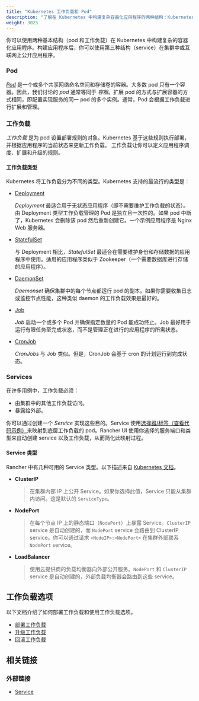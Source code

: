 ```yaml
---
title: "Kubernetes 工作负载和 Pod"
description: "了解在 Kubernetes 中构建复杂容器化应用程序的两种结构：Kubernetes 工作负载和 Pod"
weight: 3025
---
```


你可以使用两种基本结构（pod 和工作负载）在 Kubernetes 中构建复杂的容器化应用程序。构建应用程序后，你可以使用第三种结构（service）在集群中或互联网上公开应用程序。

### Pod

[_Pod_](https://kubernetes.io/docs/concepts/workloads/pods/pod-overview/) 是一个或多个共享网络命名空间和存储卷的容器。大多数 pod 只有一个容器。因此，我们讨论的 _pod_ 通常等同于 _容器_。扩展 pod 的方式与扩展容器的方式相同，即配置实现服务的同一 pod 的多个实例。通常，Pod 会根据工作负载进行扩展和管理。

### 工作负载

_工作负载_ 是为 pod 设置部署规则的对象。Kubernetes 基于这些规则执行部署，并根据应用程序的当前状态来更新工作负载。
工作负载让你可以定义应用程序调度、扩展和升级的规则。

#### 工作负载类型

Kubernetes 将工作负载分为不同的类型。Kubernetes 支持的最流行的类型是：

- [Deployment](https://kubernetes.io/docs/concepts/workloads/controllers/deployment/)

   _Deployment_ 最适合用于无状态应用程序（即不需要维护工作负载的状态）。由 Deployment 类型工作负载管理的 Pod 是独立且一次性的。如果 pod 中断了，Kubernetes 会删除该 pod 然后重新创建它。一个示例应用程序是 Nginx Web 服务器。

- [StatefulSet](https://kubernetes.io/docs/concepts/workloads/controllers/statefulset/)

   与 Deployment 相比，_StatefulSet_ 最适合在需要维护身份和存储数据的应用程序中使用。适用的应用程序类似于 Zookeeper（一个需要数据库进行存储的应用程序）。

- [DaemonSet](https://kubernetes.io/docs/concepts/workloads/controllers/daemonset/)

   _Daemonset_ 确保集群中的每个节点都运行 pod 的副本。如果你需要收集日志或监控节点性能，这种类似 daemon 的工作负载效果是最好的。

- [Job](https://kubernetes.io/docs/concepts/workloads/controllers/jobs-run-to-completion/)

   _Job_ 启动一个或多个 Pod 并确保指定数量的 Pod 能成功终止。Job 最好用于运行有限任务至完成状态，而不是管理正在进行的应用程序的所需状态。

- [CronJob](https://kubernetes.io/docs/concepts/workloads/controllers/cron-jobs/)

   _CronJobs_ 与 Job 类似。但是，CronJob 会基于 cron 的计划运行到完成状态。

### Services

在许多用例中，工作负载必须：

- 由集群中的其他工作负载访问。
- 暴露给外部。

你可以通过创建一个 _Service_ 实现这些目的。Service 使用[选择器/标签（查看代码示例）](https://kubernetes.io/docs/concepts/overview/working-with-objects/labels/#service-and-replicationcontroller)来映射到底层工作负载的 pod。Rancher UI 使用你选择的服务端口和类型来自动创建 service 以及工作负载，从而简化此映射过程。

#### Service 类型

Rancher 中有几种可用的 Service 类型。以下描述来自 [Kubernetes 文档](https://kubernetes.io/docs/concepts/services-networking/service/#publishing-services-service-types)。

- **ClusterIP**

   > 在集群内部 IP 上公开 Service。如果你选择此值，Service 只能从集群内访问。这是默认的 `ServiceType`。

- **NodePort**

   > 在每个节点 IP 上的静态端口（`NodePort`）上暴露 Service。`ClusterIP` service 是自动创建的，而 `NodePort` service 会路由到 ClusterIP service。你可以通过请求 `<NodeIP>:<NodePort>` 在集群外部联系 `NodePort` service。

- **LoadBalancer**

   > 使用云提供商的负载均衡器向外部公开服务。`NodePort` 和 `ClusterIP` service 是自动创建的，外部负载均衡器会路由到这些 service。

## 工作负载选项

以下文档介绍了如何部署工作负载和使用工作负载选项。

- [部署工作负载](../how-to-guides/new-user-guides/kubernetes-resources-setup/workloads-and-pods/deploy-workloads.md)
- [升级工作负载](../how-to-guides/new-user-guides/kubernetes-resources-setup/workloads-and-pods/upgrade-workloads.md)
- [回滚工作负载](../how-to-guides/new-user-guides/kubernetes-resources-setup/workloads-and-pods/roll-back-workloads.md)

## 相关链接

### 外部链接

- [Service](https://kubernetes.io/docs/concepts/services-networking/service/)
